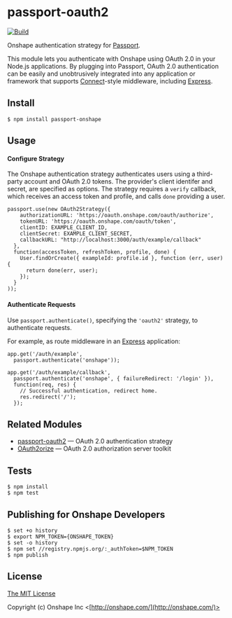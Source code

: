 # passport-oauth2

[![Build](https://travis-ci.org/onshape/passport-onshape.svg?branch=master)](https://travis-ci.org/onshape/passport-onshape)


Onshape authentication strategy for [Passport](http://passportjs.org/).

This module lets you authenticate with Onshape using OAuth 2.0 in your
Node.js applications.
By plugging into Passport, OAuth 2.0 authentication can be easily and
unobtrusively integrated into any application or framework that supports
[Connect](http://www.senchalabs.org/connect/)-style middleware, including
[Express](http://expressjs.com/).

## Install

    $ npm install passport-onshape

## Usage

#### Configure Strategy

The Onshape authentication strategy authenticates users using a third-party
account and OAuth 2.0 tokens.  The provider's client identifer and secret,
are specified as options.  The strategy requires a `verify` callback,
which receives an access token and profile, and calls `done` providing a user.

    passport.use(new OAuth2Strategy({
        authorizationURL: 'https://oauth.onshape.com/oauth/authorize',
        tokenURL: 'https://oauth.onshape.com/oauth/token',
        clientID: EXAMPLE_CLIENT_ID,
        clientSecret: EXAMPLE_CLIENT_SECRET,
        callbackURL: "http://localhost:3000/auth/example/callback"
      },
      function(accessToken, refreshToken, profile, done) {
        User.findOrCreate({ exampleId: profile.id }, function (err, user) {
          return done(err, user);
        });
      }
    ));

#### Authenticate Requests

Use `passport.authenticate()`, specifying the `'oauth2'` strategy, to
authenticate requests.

For example, as route middleware in an [Express](http://expressjs.com/)
application:

    app.get('/auth/example',
      passport.authenticate('onshape'));

    app.get('/auth/example/callback',
      passport.authenticate('onshape', { failureRedirect: '/login' }),
      function(req, res) {
        // Successful authentication, redirect home.
        res.redirect('/');
      });

## Related Modules

- [passport-oauth2](https://github.com/jaredhanson/passport-oauth2) — OAuth 2.0 authentication strategy
- [OAuth2orize](https://github.com/jaredhanson/oauth2orize) — OAuth 2.0 authorization server toolkit

## Tests

    $ npm install
    $ npm test

## Publishing for Onshape Developers

    $ set +o history
    $ export NPM_TOKEN={ONSHAPE_TOKEN}
    $ set -o history
    $ npm set //registry.npmjs.org/:_authToken=$NPM_TOKEN
    $ npm publish

## License

[The MIT License](http://opensource.org/licenses/MIT)

Copyright (c) Onshape Inc <[http://onshape.com/](http://onshape.com/)>
